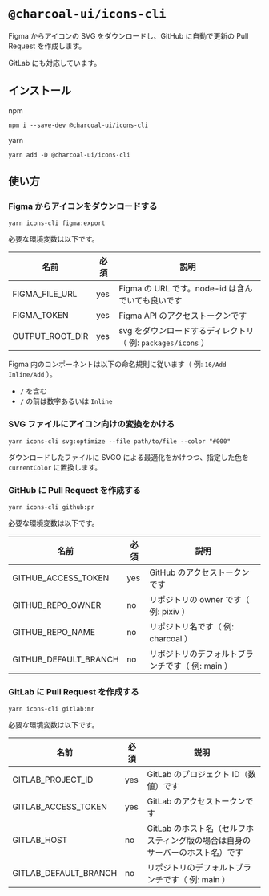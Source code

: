 # `@charcoal-ui/icons-cli`

Figma からアイコンの SVG をダウンロードし、GitHub に自動で更新の Pull Request を作成します。

GitLab にも対応しています。

## インストール

npm

```
npm i --save-dev @charcoal-ui/icons-cli
```

yarn

```
yarn add -D @charcoal-ui/icons-cli
```

## 使い方

### Figma からアイコンをダウンロードする

```
yarn icons-cli figma:export
```

必要な環境変数は以下です。

| 名前            | 必須 | 説明                                                         |
| --------------- | ---- | ------------------------------------------------------------ |
| FIGMA_FILE_URL  | yes  | Figma の URL です。node-id は含んでいても良いです            |
| FIGMA_TOKEN     | yes  | Figma API のアクセストークンです                             |
| OUTPUT_ROOT_DIR | yes  | svg をダウンロードするディレクトリ（ 例: `packages/icons` ） |

Figma 内のコンポーネントは以下の命名規則に従います（ 例: `16/Add` `Inline/Add` ）。

- `/` を含む
- `/` の前は数字あるいは `Inline`

### SVG ファイルにアイコン向けの変換をかける

```
yarn icons-cli svg:optimize --file path/to/file --color "#000"
```

ダウンロードしたファイルに SVGO による最適化をかけつつ、指定した色を `currentColor` に置換します。

### GitHub に Pull Request を作成する

```
yarn icons-cli github:pr
```

必要な環境変数は以下です。

| 名前                  | 必須 | 説明                                             |
| --------------------- | ---- | ------------------------------------------------ |
| GITHUB_ACCESS_TOKEN   | yes  | GitHub のアクセストークンです                    |
| GITHUB_REPO_OWNER     | no   | リポジトリの owner です（ 例: pixiv ）           |
| GITHUB_REPO_NAME      | no   | リポジトリ名です（ 例: charcoal ）               |
| GITHUB_DEFAULT_BRANCH | no   | リポジトリのデフォルトブランチです（ 例: main ） |

### GitLab に Pull Request を作成する

```
yarn icons-cli gitlab:mr
```

必要な環境変数は以下です。

| 名前                  | 必須 | 説明                                                                          |
| --------------------- | ---- | ----------------------------------------------------------------------------- |
| GITLAB_PROJECT_ID     | yes  | GitLab のプロジェクト ID（数値）です                                          |
| GITLAB_ACCESS_TOKEN   | yes  | GitLab のアクセストークンです                                                 |
| GITLAB_HOST           | no   | GitLab のホスト名（セルフホスティング版の場合は自身のサーバーのホスト名）です |
| GITLAB_DEFAULT_BRANCH | no   | リポジトリのデフォルトブランチです（ 例: main ）                              |

